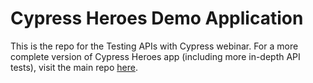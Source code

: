 # Cypress Heroes Demo Application

This is the repo for the Testing APIs with Cypress webinar. For a more complete version of Cypress Heroes app (including more in-depth API tests), visit the main repo [here](https://github.com/cypress-io/cypress-heroes).
